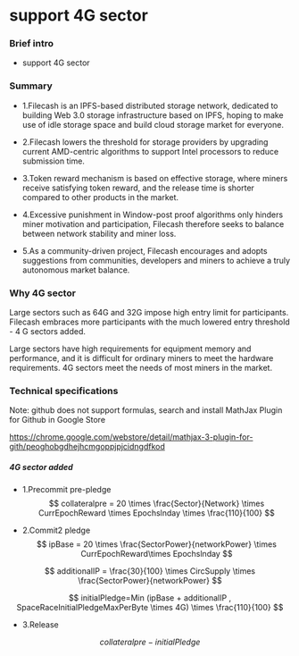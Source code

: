 # support 4G sector



### Brief intro

- support 4G sector

### Summary

- 1.Filecash is an IPFS-based distributed storage network, dedicated to building Web 3.0 storage infrastructure based on IPFS, hoping to make use of idle storage space and build cloud storage market for everyone.

- 2.Filecash lowers the threshold for storage providers by upgrading current AMD-centric algorithms to support Intel processors to reduce submission time.

- 3.Token reward mechanism is based on effective storage, where miners receive satisfying token reward, and the release time is shorter compared to other products in the market.

- 4.Excessive punishment in Window-post proof algorithms only hinders miner motivation and participation, Filecash therefore seeks to balance between network stability and miner loss.

- 5.As a community-driven project, Filecash encourages and adopts suggestions from communities, developers and miners to achieve a truly autonomous market balance.

### Why 4G sector

Large sectors such as 64G and 32G impose high entry limit for participants. Filecash embraces more participants with the much lowered entry threshold - 4 G sectors added.

Large sectors have high requirements for equipment memory and performance, and it is difficult for ordinary miners to meet the hardware requirements. 4G sectors meet the needs of most miners in the market.

### Technical specifications

Note: github does not support formulas, search and install MathJax Plugin for Github in Google Store

https://chrome.google.com/webstore/detail/mathjax-3-plugin-for-gith/peoghobgdhejhcmgoppjpjcidngdfkod

##### 4G sector added
- 1.Precommit pre-pledge
$$
collateralpre = 20 \times \frac{Sector}{Network} \times CurrEpochReward \times Epochslnday \times \frac{110}{100}
$$

- 2.Commit2 pledge
$$
ipBase = 20 \times \frac{SectorPower}{networkPower} \times CurrEpochReward\times Epochslnday
$$

$$
additionalIP = \frac{30}{100} \times CircSupply \times \frac{SectorPower}{networkPower}
$$

$$
initialPledge=Min (ipBase + additionalIP , SpaceRaceInitialPledgeMaxPerByte \times 4G) \times  \frac{110}{100}
$$

- 3.Release

$$
collateralpre - initialPledge
$$
